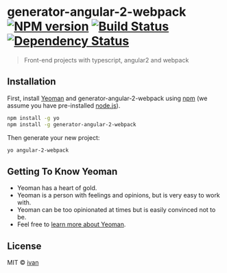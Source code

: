 # generator-angular-2-webpack [![NPM version][npm-image]][npm-url] [![Build Status][travis-image]][travis-url] [![Dependency Status][daviddm-image]][daviddm-url]
> Front-end projects with typescript, angular2 and webpack

## Installation

First, install [Yeoman](http://yeoman.io) and generator-angular-2-webpack using [npm](https://www.npmjs.com/) (we assume you have pre-installed [node.js](https://nodejs.org/)).

```bash
npm install -g yo
npm install -g generator-angular-2-webpack
```

Then generate your new project:

```bash
yo angular-2-webpack
```

## Getting To Know Yeoman

 * Yeoman has a heart of gold.
 * Yeoman is a person with feelings and opinions, but is very easy to work with.
 * Yeoman can be too opinionated at times but is easily convinced not to be.
 * Feel free to [learn more about Yeoman](http://yeoman.io/).

## License

MIT © [ivan]()


[npm-image]: https://badge.fury.io/js/generator-angular-2-webpack.svg
[npm-url]: https://npmjs.org/package/generator-angular-2-webpack
[travis-image]: https://travis-ci.org/fermi2n/generator-angular-2-webpack.svg?branch=master
[travis-url]: https://travis-ci.org/fermi2n/generator-angular-2-webpack
[daviddm-image]: https://david-dm.org/fermi2n/generator-angular-2-webpack.svg?theme=shields.io
[daviddm-url]: https://david-dm.org/fermi2n/generator-angular-2-webpack
